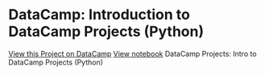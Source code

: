 # DataCamp: Introduction to DataCamp Projects (Python)
[View this Project on DataCamp](https://learn.datacamp.com/projects/33)
[View notebook](https://github.com/aaronhma/datacamp-intro-projects-python/blob/master/)
DataCamp Projects: Intro to DataCamp Projects (Python)
